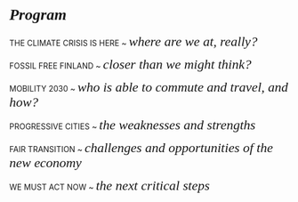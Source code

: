 
# <span style='font-family:adobe-caslon-pro; font-style:italic'>Program</span>

THE CLIMATE CRISIS IS HERE ~ <span style='font-family:adobe-caslon-pro; font-style:italic; font-size:1.5rem'>where are we at, really?</span>

FOSSIL FREE FINLAND ~ <span style='font-family:adobe-caslon-pro; font-style:italic; font-size:1.5rem'>closer than we might think?</span>

MOBILITY 2030 ~ <span style='font-family:adobe-caslon-pro; font-style:italic; font-size:1.5rem'>who is able to commute and travel, and how?</span>

PROGRESSIVE CITIES ~ <span style='font-family:adobe-caslon-pro; font-style:italic; font-size:1.5rem'>the weaknesses and strengths</span>

FAIR TRANSITION ~ <span style='font-family:adobe-caslon-pro; font-style:italic; font-size:1.5rem'>challenges and opportunities of the new economy</span>

WE MUST ACT NOW ~ <span style='font-family:adobe-caslon-pro; font-style:italic; font-size:1.5rem'>the next critical steps</span>

